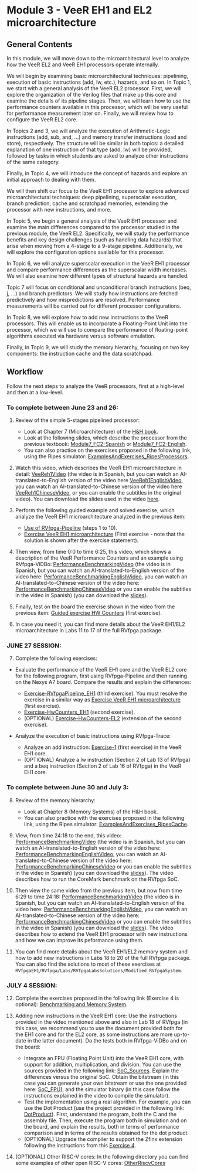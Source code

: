 # Module 3 - VeeR EH1 and EL2 microarchitecture

## General Contents
In this module, we will move down to the microarchitectural level to analyze how the VeeR EL2 and VeeR EH1 processors operate internally.

We will begin by examining basic microarchitectural techniques: pipelining, execution of basic instructions (add, lw, etc.), hazards, and so on. In Topic 1, we start with a general analysis of the VeeR EL2 processor. First, we will explore the organization of the Verilog files that make up this core and examine the details of its pipeline stages. Then, we will learn how to use the performance counters available in this processor, which will be very useful for performance measurement later on. Finally, we will review how to configure the VeeR EL2 core.

In Topics 2 and 3, we will analyze the execution of Arithmetic-Logic instructions (add, sub, and, ...) and memory transfer instructions (load and store), respectively. The structure will be similar in both topics: a detailed explanation of one instruction of that type (add, lw) will be provided, followed by tasks in which students are asked to analyze other instructions of the same category.

Finally, in Topic 4, we will introduce the concept of hazards and explore an initial approach to dealing with them.

We will then shift our focus to the VeeR EH1 processor to explore advanced microarchitectural techniques: deep pipelining, superscalar execution, branch prediction, cache and scratchpad memories, extending the processor with new instructions, and more.

In Topic 5, we begin a general analysis of the VeeR EH1 processor and examine the main differences compared to the processor studied in the previous module, the VeeR EL2. Specifically, we will study the performance benefits and key design challenges (such as handling data hazards) that arise when moving from a 4-stage to a 9-stage pipeline. Additionally, we will explore the configuration options available for this processor.

In Topic 6, we will analyze superscalar execution in the VeeR EH1 processor and compare performance differences as the superscalar width increases. We will also examine how different types of structural hazards are handled.

Topic 7 will focus on conditional and unconditional branch instructions (beq, j, ...) and branch predictors. We will study how instructions are fetched predictively and how mispredictions are resolved. Performance measurements will be carried out for different processor configurations.

In Topic 8, we will explore how to add new instructions to the VeeR processors. This will enable us to incorporate a Floating-Point Unit into the processor, which we will use to compare the performance of floating-point algorithms executed via hardware versus software emulation.

Finally, in Topic 9, we will study the memory hierarchy, focusing on two key components: the instruction cache and the data scratchpad.

## Workflow
Follow the next steps to analyze the VeeR processors, first at a high-level and then at a low-level.

### To complete between June 23 and 26:

1. Review of the simple 5-stages pipelined processor:

   * Look at Chapter 7 (Microarchitecture) of the [H&H book](https://www.amazon.es/Digital-Design-Computer-Architecture-RISC-V/dp/0128200642).
   * Look at the following slides, which describe the processor from the previous textbook: [Module7_FC2-Spanish](https://www.fdi.ucm.es/profesor/mendias/FC2/FC2tema7-imprimible.pdf) or [Module7_FC2-English](https://www.fdi.ucm.es/profesor/mendias/FC2/FC2module7.pdf).
   * You can also practice on the exercises proposed in the following link, using the Ripes simulator: [ExamplesAndExercises_RipesProcessors](https://github.com/artecs-group/RVfpga-sim-addons/tree/main/Computer_Fundamentals/RiscvProcessors).

2. Watch this video, which describes the VeeR EH1 microarchitecture in detail: [VeeReh1Video](https://youtu.be/xVnB6OM00cE?si=0HW333O-oPOXUDZG) (the video is in Spanish, but you can watch an AI-translated-to-English version of the video here [VeeReh1EnglishVideo](https://www.youtube.com/watch?v=Ow_0l47xqV4), you can watch an AI-translated-to-Chinese version of the video here [VeeReh1ChineseVideo](https://www.youtube.com/watch?v=2c4Iaswnz8w), or you can enable the subtitles in the original video). You can download the slides used in the video [here](https://drive.google.com/file/d/1rSlwCzcHD4F_S4YFLCFn3L0VNXH_sv7L/view?usp=drive_link).

3. Perform the following guided example and solved exercise, which analyze the VeeR EH1 microarchitecture analyzed in the previous item:
   * [Use of RVfpga-Pipeline](https://github.com/artecs-group/RVfpga-sim-addons/tree/main/Computer_Organization/Lab2/VeeR#rvfpga-pipeline) (steps 1 to 10).
   * [Exercise VeeR EH1 microarchitecture](https://github.com/artecs-group/RVfpga-sim-addons/tree/main/Computer_Organization/Lab2/VeeR#exercise-1) (First exercise - note that the solution is shown after the exercise statement).

4. Then view, from time 0:0 to time 6:25, this video, which shows a description of the VeeR Performance Counters and an example using RVfpga-ViDBo: [PerformanceBenchmarkingVideo](https://youtu.be/GqaDEW3W4X0?si=yf1rObPveS-RB-We&t=10) (the video is in Spanish, but you can watch an AI-translated-to-English version of the video here: [PerformanceBenchmarkingEnglishVideo](https://youtu.be/DXB7jl1iGq8?si=GODI7vlY9WCXIMny&t=10), you can watch an AI-translated-to-Chinese version of the video here: [PerformanceBenchmarkingChineseVideo](https://youtu.be/d5-0sNLW7wg?si=6P5wM8ruumOQuSnD&t=10) or you can enable the subtitles in the video in Spanish) (you can download the [slides](https://drive.google.com/file/d/146nEyUkGkXn85cS15EiUM7R0Bv1nKyoT/view?usp=sharing)).

5. Finally, test on the board the exercise shown in the video from the previous item: [Guided exercise HW Counters](https://github.com/artecs-group/RVfpga-sim-addons/tree/main/Integrated_Systems_Architecture/Lab3#exercise-1) (first exercise).

6. In case you need it, you can find more details about the VeeR EH1/EL2 microarchitecture in Labs 11 to 17 of the full RVfpga package.


### JUNE 27 SESSION:

7. Complete the following exercises:
<!--
-->
   * Evaluate the performance of the VeeR EH1 core and the VeeR EL2 core for the following program, first using RVfpga-Pipeline and then running on the Nexys A7 board. Compare the results and explain the differences:
       - [Exercise-RVfpgaPipeline_EH1](https://github.com/artecs-group/RVfpga-sim-addons/tree/main/Computer_Organization/Lab2/VeeR#exercise-3) (third exercise). You must resolve the exercise in a similar way as [Exercise VeeR EH1 microarchitecture](https://github.com/artecs-group/RVfpga-sim-addons/tree/main/Computer_Organization/Lab2/VeeR#exercise-1) (first exercise).
       - [Exercise-HwCounters_EH1](https://github.com/artecs-group/RVfpga-sim-addons/tree/main/Integrated_Systems_Architecture/Lab3#exercise-2) (second exercise).
       - (OPTIONAL) [Exercise-HwCounters-EL2](https://github.com/artecs-group/RVfpga-sim-addons/blob/main/Integrated_Systems_Architecture/Lab3/README.md#exercise-2---extension-for-veer-el2) (extension of the second exercise).

   * Analyze the execution of basic instructions using RVfpga-Trace:
       - Analyze an add instruction: [Exercise-1](https://github.com/artecs-group/RVfpga-sim-addons/tree/main/Integrated_Systems_Architecture/Lab4#exercise-1) (first exercise) in the VeeR EH1 core.
       - (OPTIONAL) Analyze a lw instruction (Section 2 of Lab 13 of RVfpga) and a beq instruction (Section 2 of Lab 16 of RVfpga) in the VeeR EH1 core.

### To complete between June 30 and July 3:

8. Review of the memory hierarchy:

   * Look at Chapter 8 (Memory Systems) of the H&H book.
   * You can also practice with the exercises proposed in the following link, using the Ripes simulator: [ExamplesAndExercises_RipesCache](https://github.com/artecs-group/RVfpga-sim-addons/tree/main/Computer_Organization/Lab3).

9. View, from time 24:18 to the end, this video: [PerformanceBenchmarkingVideo](https://youtu.be/GqaDEW3W4X0?si=yf1rObPveS-RB-We&t=1458) (the video is in Spanish, but you can watch an AI-translated-to-English version of the video here: [PerformanceBenchmarkingEnglishVideo](https://youtu.be/DXB7jl1iGq8?si=GODI7vlY9WCXIMny&t=1458), you can watch an AI-translated-to-Chinese version of the video here: [PerformanceBenchmarkingChineseVideo](https://youtu.be/d5-0sNLW7wg?si=6P5wM8ruumOQuSnD&t=1458) or you can enable the subtitles in the video in Spanish) (you can download the [slides](https://drive.google.com/file/d/146nEyUkGkXn85cS15EiUM7R0Bv1nKyoT/view?usp=sharing)). The video describes how to run the CoreMark benchmark on the RVfpga SoC.

10. Then view the same video from the previous item, but now from time 6:29 to time 24:18: [PerformanceBenchmarkingVideo](https://youtu.be/GqaDEW3W4X0?si=yf1rObPveS-RB-We&t=388) (the video is in Spanish, but you can watch an AI-translated-to-English version of the video here: [PerformanceBenchmarkingEnglishVideo](https://youtu.be/DXB7jl1iGq8?si=GODI7vlY9WCXIMny&t=388), you can watch an AI-translated-to-Chinese version of the video here: [PerformanceBenchmarkingChineseVideo](https://youtu.be/d5-0sNLW7wg?si=6P5wM8ruumOQuSnD&t=388) or you can enable the subtitles in the video in Spanish) (you can download the [slides](https://drive.google.com/file/d/146nEyUkGkXn85cS15EiUM7R0Bv1nKyoT/view?usp=sharing)). The video describes how to extend the VeeR EH1 processor with new instructions and how we can improve its peformance using them.

11. You can find more details about the VeeR EH1/EL2 memory system and how to add new instructions in Labs 18 to 20 of the full RVfpga package. You can also find the solutions to most of these exercises at ```RVfpgaEH1/RVfpga/Labs/RVfpgaLabsSolutions/Modified_RVfpgaSystem```.


### JULY 4 SESSION:

12. Complete the exercises proposed in the following link (Exercise 4 is optional): [Benchmarking and Memory System](https://github.com/artecs-group/RVfpga-sim-addons/tree/main/Integrated_Systems_Architecture/Lab6).

<!--
   * Add a new instruction from the bitmanip extension ([BitManip1](https://github.com/riscv/riscv-bitmanip), [BitManip2](https://five-embeddev.com/riscv-bitmanip/1.0.0/bitmanip.html)) to the VeeR EH1 core. You can follow the instructions explained in Lab 18 of RVfpga.
-->

13. Adding new instructions in the VeeR EH1 core: Use the instructions provided in the video mentioned above and also in Lab 18 of RVfpga (in this case, we recommend you to use the document provided both for the EH1 core and for the EL2 core, as some instructions are more up-to-date in the latter document). Do the tests both in RVfpga-ViDBo and on the board:
       * Integrate an FPU (Floating Point Unit) into the VeeR EH1 core, with support for addition, multiplication, and division. You can use the sources provided in the following link: [SoC_Sources](https://drive.google.com/file/d/1199soZSgC8ZiqvnQjMRLNSkZAyRviOb5/view?usp=drive_link). Explain the differences versus the original SoC. Obtain the bitstream (in this case you can generate your own bitstream or use the one provided here: [SoC_FPU](https://drive.google.com/file/d/1DwSW22Nk8Ef6UOMWIHgC7AB96AzB-yJI/view?usp=drive_link)), and the simulator binary (in this case follow the instructions explained in the video to compile the simulator).
       * Test the implementation using a real algorithm. For example, you can use the Dot Product (use the project provided in the following link: [DotProduct](https://drive.google.com/file/d/1FxCZzNDfhHamieTfrMSGTSZLJr-9cMYl/view?usp=drive_link)). First, understand the program, both the C and the assembly file. Then, execute the program both in simulation and on the board, and explain the results, both in terms of performance comparison and in terms of the results obtained for the dot product.
       * (OPTIONAL) Upgrade the compiler to support the Zfinx extension following the instructions from this [Exercise 4](https://github.com/artecs-group/RVfpga-sim-addons/tree/main/Integrated_Systems_Architecture/Lab4#exercise-4).

14. (OPTIONAL) Other RISC-V cores: In the following directory you can find some examples of other open RISC-V cores: [OtherRiscvCores](https://github.com/artecs-group/RVfpga-sim-addons/tree/main/RVfpga_Microcredential/Module3/OtherRiscvCores)
